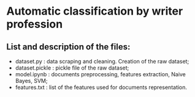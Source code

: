 # Automatic classification by writer profession 

## List and description of the files:
  - dataset.py : data scraping and cleaning. Creation of the raw dataset;
  - dataset.pickle : pickle file of the raw dataset; 
  - model.ipynb : documents preprocessing, features extraction, Naive Bayes, SVM;
  - features.txt : list of the features used for documents representation.
